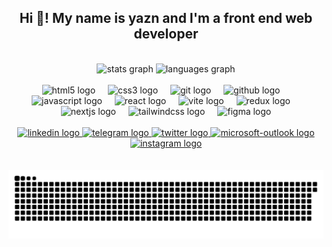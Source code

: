 <div align="center">
    <h2>Hi 👋! My name is yazn and I'm a front end web developer</h2>
    <br>
    <div>
        <img src="https://github-readme-stats.vercel.app/api?username=yazn-108&hide_title=false&hide_rank=false&show_icons=true&include_all_commits=false&count_private=false&disable_animations=false&theme=dracula&locale=en&hide_border=true" height="150" alt="stats graph">
        <img src="https://github-readme-stats.vercel.app/api/top-langs?username=yazn-108&locale=en&hide_title=false&layout=compact&card_width=320&langs_count=5&theme=dracula&hide_border=true" height="150" alt="languages graph">
    </div>
    <br>
    <div>
        <img src="https://cdn.jsdelivr.net/gh/devicons/devicon/icons/html5/html5-original.svg" height="30" alt="html5 logo">
        <img width="12">
        <img src="https://cdn.jsdelivr.net/gh/devicons/devicon/icons/css3/css3-original.svg" height="30" alt="css3 logo">
        <img width="12">
        <img src="https://cdn.jsdelivr.net/gh/devicons/devicon/icons/git/git-original.svg" height="30" alt="git logo">
        <img width="12">
        <img src="https://skillicons.dev/icons?i=github" height="30" alt="github logo">
        <img width="12">
        <img src="https://cdn.jsdelivr.net/gh/devicons/devicon/icons/javascript/javascript-original.svg" height="30" alt="javascript logo">
        <img width="12">
        <img src="https://cdn.jsdelivr.net/gh/devicons/devicon/icons/react/react-original.svg" height="30" alt="react logo">
        <img width="12">
        <img src="https://skillicons.dev/icons?i=vite" height="30" alt="vite logo">
        <img width="12">
        <img src="https://cdn.jsdelivr.net/gh/devicons/devicon/icons/redux/redux-original.svg" height="30" alt="redux logo">
        <img width="12">
        <img src="https://cdn.jsdelivr.net/gh/devicons/devicon/icons/nextjs/nextjs-original.svg" height="30" alt="nextjs logo">
        <img width="12">
        <img src="https://cdn.simpleicons.org/tailwindcss/06B6D4" height="30" alt="tailwindcss logo">
        <img width="12">
        <img src="https://cdn.jsdelivr.net/gh/devicons/devicon/icons/figma/figma-original.svg" height="30" alt="figma logo">
    </div>
    <br>
    <div>
        <a target="_blank" href="https://www.linkedin.com/in/yazn-frontEnd/">
            <img src="https://img.shields.io/static/v1?message=LinkedIn&logo=linkedin&label=&color=0077B5&logoColor=white&labelColor=&style=for-the-badge" height="35" alt="linkedin logo">
        </a>
        <a target="_blank" href="https://t.me/yazn_108">
            <img src="https://img.shields.io/static/v1?message=Telegram&logo=telegram&label=&color=2CA5E0&logoColor=white&labelColor=&style=for-the-badge" height="35" alt="telegram logo">
        </a>
        <a target="_blank" href="https://twitter.com/yazn_108">
            <img src="https://img.shields.io/static/v1?message=Twitter&logo=twitter&label=&color=1DA1F2&logoColor=white&labelColor=&style=for-the-badge" height="35" alt="twitter logo">
        </a>
        <a target="_blank" href="mailto:yazn_108@outlook.sa">
            <img src="https://img.shields.io/static/v1?message=Outlook&logo=microsoft-outlook&label=&color=0078D4&logoColor=white&labelColor=&style=for-the-badge" height="35" alt="microsoft-outlook logo">
        </a>
        <a target="_blank" href="https://www.instagram.com/yazn_108/">
            <img src="https://img.shields.io/static/v1?message=Instagram&logo=instagram&label=&color=E4405F&logoColor=white&labelColor=&style=for-the-badge" height="35" alt="instagram logo">
        </a>
    </div>
    <br>
    <br clear="both">
    <img src="https://raw.githubusercontent.com/yazn-108/yazn-108/36efdb9231c033b764b6b2e473550af8d7a1d88c/snake.svg" alt="Snake animation">
    <br>
</div>
